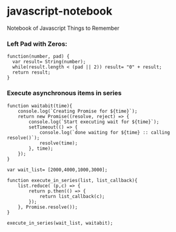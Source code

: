 # javascript-notebook
Notebook of Javascript Things to Remember


### Left Pad with Zeros:
```
function(number, pad) { 
  var result= String(number);
  while(result.length < (pad || 2)) result= "0" + result; 
  return result;
}
```

### Execute asynchronous items in series
```
function waitabit(time){
    console.log(`Creating Promise for ${time}`);
    return new Promise((resolve, reject) => {
        console.log(`Start executing wait for ${time}`);
        setTimeout(() => {
            console.log(`done waiting for ${time} :: calling resolve()`);
            resolve(time);
        }, time);
    }); 
}

var wait_list= [2000,4000,1000,3000];

function execute_in_series(list, list_callback){
    list.reduce( (p,c) => {
        return p.then(() => {
            return list_callback(c);
        }); 
    }, Promise.resolve());
}

execute_in_series(wait_list, waitabit);
```

